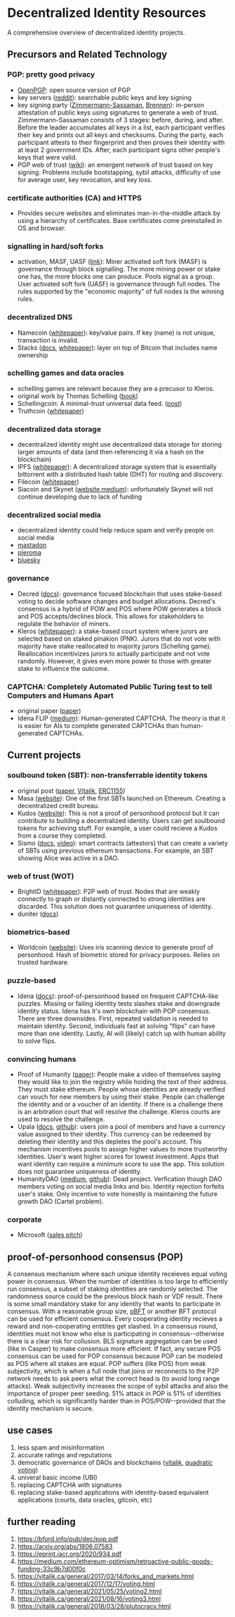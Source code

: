 # Decentralized Identity Resources
A comprehensive overview of decentralized identity projects. 

## Precursors and Related Technology

### PGP: pretty good privacy
- [OpenPGP](https://www.openpgp.org/): open source version of PGP
- key servers ([reddit](https://www.reddit.com/r/GnuPG/comments/ix2gdj/what_pgp_key_server_to_use/)): searchable public keys and key signing
- key signing party ([Zimmermann-Sassaman](https://web.archive.org/web/20061205200342/http://sion.quickie.net/keysigning.txt), [Brennen](https://www.cryptnet.net/fdp/crypto/keysigning_party/en/keysigning_party.html)): in-person attestation of public keys using signatures to generate a web of trust. Zimmermann-Sassaman consists of 3 stages: before, during, and after. Before the leader accumulates all keys in a list, each participant verifies their key and prints out all keys and checksums. During the party, each participant attests to their fingerprint and then proves their identity with at least 2 government IDs. After, each participant signs other people's keys that were valid. 
- PGP web of trust ([wiki](https://en.wikipedia.org/wiki/Web_of_trust)): an emergent network of trust based on key signing. Problems include bootstapping, sybil attacks, difficulty of use for average user, key revocation, and key loss. 

### certificate authorities (CA) and HTTPS
- Provides secure websites and eliminates man-in-the-middle attack by using a hierarchy of certificates. Base certificates come preinstalled in OS and browser. 

### signalling in hard/soft forks
- activation, MASF, UASF ([link](https://bitcoinops.org/en/topics/soft-fork-activation)): Miner activated soft fork (MASF) is governance through block signalling. The more mining power or stake one has, the more blocks one can produce. Pools signal as a group. User activated soft fork (UASF) is governance through full nodes. The rules supported by the "economic majority" of full nodes is the winning rules. 

### decentralized DNS
- Namecoin ([whitepaper](https://www.namecoin.org/resources/whitepaper)): key/value pairs. If key (name) is not unique, transaction is invalid.
- Stacks ([docs](https://docs.stacks.co/docs/build-apps/references/bns), [whitepaper](https://assets.stacks.co/stacks.pdf)): layer on top of Bitcoin that includes name ownership

### schelling games and data oracles
- schelling games are relevant because they are a precusor to Kleros.
- original work by Thomas Schelling ([book](https://www.hup.harvard.edu/catalog.php?isbn=9780674840317))
- Schellingcoin: A minimal-trust universal data feed. ([post](https://blog.ethereum.org/2014/03/28/schellingcoin-a-minimal-trust-universal-data-feed/))
- Truthcoin ([whitepaper](http://www.truthcoin.info/papers/truthcoin-whitepaper.pdf/))

### decentralized data storage
- decentralized identity might use decentralized data storage for storing larger amounts of data (and then referencing it via a hash on the blockchain)
- IPFS ([whitepaper](https://github.com/ipfs/ipfs/blob/master/papers/ipfs-cap2pfs/ipfs-p2p-file-system.pdf)): A decentralized storage system that is essentially bittorrent with a distributed hash table (DHT) for routing and discovery.  
- Filecoin ([whitepaper](https://filecoin.io/filecoin.pdf))
- Siacoin and Skynet ([website](https://siasky.net/),[medium](https://blog.sia.tech/a-deep-dive-into-skynet-a0fa037feea)): unfortunately Skynet will not continue developing due to lack of funding

### decentralized social media
- decentralized identity could help reduce spam and verify people on social media
- [mastadon](mastodon.social)
- [pleroma](https://pleroma.social/)
- [bluesky](https://blueskyweb.org/)

### governance
- Decred ([docs](https://docs.decred.org/#what-is-decred)): governance focused blockchain that uses stake-based voting to decide software changes and budget allocations. Decred's consensus is a hybrid of POW and POS where POW generates a block and POS accepts/declines block. This allows for stakeholders to regulate the behavior of miners.
- Kleros ([whitepaper](https://kleros.io/whitepaper.pdf)): a stake-based court system where jurors are selected based on staked pinakion (PNK). Jurors that do not vote with majority have stake reallocated to majority jurors (Schelling game). Reallocation incentivizes jurors to actually participate and not vote randomly. However, it gives even more power to those with greater stake to influence the outcome.

### CAPTCHA: Completely Automated Public Turing test to tell Computers and Humans Apart
- original paper ([paper](https://link.springer.com/content/pdf/10.1007/3-540-39200-9_18.pdf))
- Idena FLIP ([medium](https://medium.com/idena/ai-resistant-captchas-are-they-really-possible-760ac5065bae)): Human-generated CAPTCHA. The theory is that it is easier for AIs to complete generated CAPTCHAs than human-generated CAPTCHAs.

## Current projects

### soulbound token (SBT): non-transferrable identity tokens
- original post ([paper](https://papers.ssrn.com/sol3/papers.cfm?abstract_id=4105763), [Vitalik](https://vitalik.ca/general/2022/01/26/soulbound.html), [ERC1155](https://eips.ethereum.org/EIPS/eip-1155))
- Masa ([website](https://www.masa.finance/)): One of the first SBTs launched on Ethereum. Creating a decentralized credit bureau.
- Kudos ([website](https://mintkudos.xyz/)): This is not a proof of personhood protocol but it can contribute to building a decentralized identity. Users can get soulbound tokens for achieving stuff. For example, a user could recieve a Kudos from a course they completed.
- Sismo ([docs](https://docs.sismo.io/sismo-docs/devs-technical-doc/sismo-protocol), [video](https://www.youtube.com/watch?v=6vCb6XwGSOk)): smart contracts (attestors) that can create a variety of SBTs using previous ethereum transactions. For example, an SBT showing Alice was active in a DAO.

### web of trust (WOT)
- BrightID ([whitepaper](https://www.brightid.org/whitepaper)): P2P web of trust. Nodes that are weakly connectly to graph or distantly connected to strong identities are discarded. This solution does not guarantee uniqueness of identity.
- duniter ([docs](https://duniter.org/blog/duniter-deep-dive-wot/))

### biometrics-based
- Worldcoin ([website](https://worldcoin.org)): Uses iris scanning device to generate proof of personhood. Hash of biometric stored for privacy purposes. Relies on trusted hardware.

### puzzle-based
- Idena ([docs](https://docs.idena.io/docs/wp/technology)): proof-of-personhood based on frequent CAPTCHA-like puzzles. Missing or failing identity tests slashes stake and downgrade identity status. Idena has it's own blockchain with POP consensus. There are three downsides. First, repeated validation is needed to maintain identity. Second, individuals fast at solving "flips" can have more than one identity. Lastly, AI will (likely) catch up with human ability to solve flips. 

### convincing humans
- Proof of Humanity ([paper](https://arxiv.org/ftp/arxiv/papers/2008/2008.05300.pdf)): People make a video of themselves saying they would like to join the registry while holding the text of their address. They must stake ethereum. People whose identities are already verified can vouch for new members by using their stake. People can challenge the identity and or a voucher of an identity. If there is a challenge there is an arbitration court that will resolve the challenge. Kleros courts are used to resolve the challenge.
- Upala ([docs](https://docs.upala.id/en/latest/whitepaper.html), [github](https://github.com/upala-digital-identity/upala)): users join a pool of members and have a currency value assigned to their identity. This currency can be redeemed by deleting their identity and this depletes the pool's account. This mechanism incentives pools to assign higher values to more trustworthy identities. User's want higher scores for lowest investment. Apps that want identity can require a minimum score to use the app. This solution does not guarantee uniqueness of identity.
- HumanityDAO ([medium](https://github.com/marbleprotocol/humanity), [github](https://github.com/marbleprotocol/humanity)): Dead project. Verfication though DAO members voting on social media links and bio. Identity rejection forfeits user's stake. Only incentive to vote honestly is maintaining the future growth DAO (Cartel problem).

### corporate
- Microsoft ([sales pitch](https://query.prod.cms.rt.microsoft.com/cms/api/am/binary/RE2DjfY))

## proof-of-personhood consensus (POP)
A consensus mechanism where each unique identity receieves equal voting power in consensus. When the number of identities is too large to efficiently run consensus, a subset of staking identities are randomly selected. The randomness source could be the previous block hash or VDF result. There is some small mandatory stake for any identity that wants to participate in consensus. With a reasonable group size, [pBFT](https://pmg.csail.mit.edu/papers/osdi99.pdf) or another BFT protocol can be used for efficient consensus. Every cooperating identity recieves a reward and non-cooperating entitites get slashed. In a consensus round, identities must not know who else is participating in consensus--otherwise there is a clear risk for collusion. BLS signature aggregation can be used (like in Casper) to make consensus more efficient. If fact, any secure POS consensus can be used for POP consensus because POP can be modeled as POS where all stakes are equal. POP suffers (like POS) from weak subjectivity, which is when a full node that joins or reconnects to the P2P network needs to ask peers what the correct head is (to avoid long range attacks). Weak subjectivity increases the scope of sybil attacks and also the importance of proper peer seeding. 51% attack in POP is 51% of identities colluding, which is significantly harder than in POS/POW--provided that the identity mechanism is secure. 

## use cases
1. less spam and misinformation
2. accurate ratings and reputations
3. democratic governance of DAOs and blockchains ([vitalik](https://vitalik.ca/general/2017/12/17/voting.html]), [quadratic voting](https://papers.ssrn.com/sol3/papers.cfm?abstract_id=2003531))
4. univeral basic income (UBI)
5. replacing CAPTCHA with signatures
6. replacing stake-based applications with identity-based equivalent applications (courts, data oracles, gitcoin, etc)

## further reading
1. https://bford.info/pub/dec/pop.pdf
2. https://arxiv.org/abs/1806.07583
3. https://eprint.iacr.org/2020/934.pdf
4. https://medium.com/ethereum-optimism/retroactive-public-goods-funding-33c9b7d00f0c
5. https://vitalik.ca/general/2017/03/14/forks_and_markets.html
6. https://vitalik.ca/general/2017/12/17/voting.html
7. https://vitalik.ca/general/2021/05/25/voting2.html
8. https://vitalik.ca/general/2021/08/16/voting3.html
9. https://vitalik.ca/general/2018/03/28/plutocracy.html